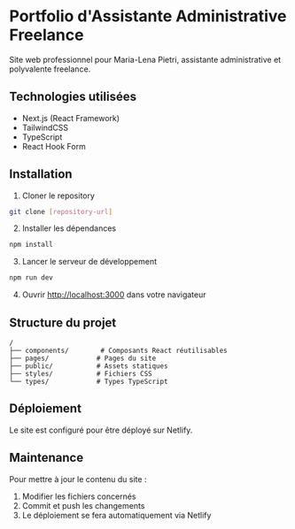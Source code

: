 # Portfolio d'Assistante Administrative Freelance

Site web professionnel pour Maria-Lena Pietri, assistante administrative et polyvalente freelance.

## Technologies utilisées

- Next.js (React Framework)
- TailwindCSS
- TypeScript
- React Hook Form

## Installation

1. Cloner le repository
```bash
git clone [repository-url]
```

2. Installer les dépendances
```bash
npm install
```

3. Lancer le serveur de développement
```bash
npm run dev
```

4. Ouvrir [http://localhost:3000](http://localhost:3000) dans votre navigateur

## Structure du projet

```
/
├── components/        # Composants React réutilisables
├── pages/            # Pages du site
├── public/           # Assets statiques
├── styles/           # Fichiers CSS
└── types/            # Types TypeScript
```

## Déploiement

Le site est configuré pour être déployé sur Netlify.

## Maintenance

Pour mettre à jour le contenu du site :
1. Modifier les fichiers concernés
2. Commit et push les changements
3. Le déploiement se fera automatiquement via Netlify

